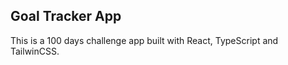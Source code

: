 ## Goal Tracker App

This is a 100 days challenge app built with React, TypeScript and TailwinCSS.

